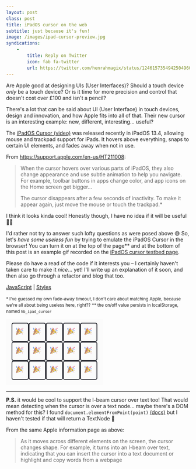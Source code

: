 ```yaml
---
layout: post
class: post
title: iPadOS cursor on the web
subtitle: just because it's fun!
image: /images/ipad-cursor-preview.jpg
syndications:
    -
        title: Reply on Twitter
        icon: fab fa-twitter
        url: https://twitter.com/henrahmagix/status/1246157354942504960
---
```


Are Apple good at designing UIs (User Interfaces)? Should a touch device _only_ be a touch device? Or is it time for more precision and control that doesn't cost over £100 and isn't a pencil?

There's a lot that can be said about UI (User Interface) in touch devices, design and innovation, and how Apple fits into all of that. Their new cursor is an interesting example: new, different, interesting... useful?

The [iPadOS Cursor (video)](https://www.youtube.com/watch?v=9iO52-MIBP0 "Video on YouTube: 'Introducing the new iPad Pro Cursor &vert; Craig Federighi'") was released recently in iPadOS 13.4, allowing mouse and trackpad support for iPads. It hovers above everything, snaps to certain UI elements, and fades away when not in use.

From <https://support.apple.com/en-us/HT211008>:

>When the cursor hovers over various parts of iPadOS, they also change appearance and use subtle animation to help you navigate. For example, toolbar buttons in apps change color, and app icons on the Home screen get bigger...
>
>The cursor disappears after a few seconds of inactivity. To make it appear again, just move the mouse or touch the trackpad.*

I think it looks kinda cool! Honestly though, I have no idea if it will be useful 💁‍♂️

I'd rather not try to answer such lofty questions as were posed above 😅 So, let's *have some useless fun* by trying to emulate the iPadOS Cursor in the browser! You can turn it on at the top of the page** and at the bottom of this post is an example gif recorded on the [iPadOS cursor testbed page]({{site.data.urls.ipad_cursor}}).

Please do have a read of the code if it interests you – I certainly haven't taken care to make it _nice_... yet! I'll write up an explanation of it soon, and then also go through a refactor and blog that too.

[JavaScript](https://github.com/henrahmagix/henrahmagix.github.io/blob/56459f653125138296ecff257c73e9de927d0d45/js/ipad-cursor.js "iPadOS cursor JavaScript source code")
|
[Styles](https://github.com/henrahmagix/henrahmagix.github.io/blob/56459f653125138296ecff257c73e9de927d0d45/css/ipad-cursor.css "iPadOS cursor CSS source code")

<small>* I've guessed my own fade-away timeout, I don't care about matching Apple, because we're all about being useless here, right??</small>
<small>** the on/off value persists in localStorage, named `hb_ipad_cursor`</small>

![iPadOS cursor example](/images/ipad-os-cursor-demo-minimal.gif)

---

**P.S.** it would be cool to support the I-beam cursor over text too! That would mean detecting when the cursor is over a text node... maybe there's a DOM method for this? I found `document.elementFromPoint(point)` [(docs)](https://developer.mozilla.org/en-US/docs/Web/API/DocumentOrShadowRoot/elementFromPoint "Documentation for document.elementFromPoint") but I haven't tested if that will return a TextNode 🤔

From the same Apple information page as above:
>As it moves across different elements on the screen, the cursor changes shape. For example, it turns into an I-beam over text, indicating that you can insert the cursor into a text document or highlight and copy words from a webpage

<style>
  #content img {
    border: 2px solid #23242C;
  }
</style>
